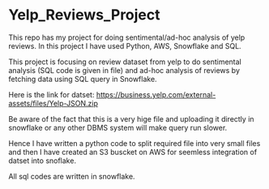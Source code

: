# Yelp_Reviews_Project
This repo has my project for doing sentimental/ad-hoc analysis of yelp reviews. In this project I have used Python, AWS, Snowflake and SQL.

This project is focusing on review dataset from yelp to do sentimental analysis (SQL code is given in file) and ad-hoc analysis of reviews by fetching data using SQL query in Snowflake.

Here is the link for datset: https://business.yelp.com/external-assets/files/Yelp-JSON.zip

Be aware of the fact that this is a very hige file and uploading it directly in snowflake or any other DBMS system will make query run slower.

Hence I have written a python code to split required file into very small files and then I have created an S3 buscket on AWS for seemless integration of datset into snoflake. 

All sql codes are written in snowflake.
